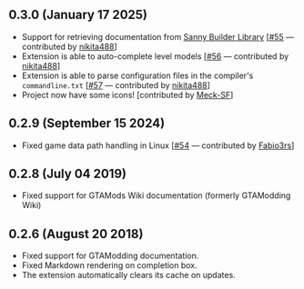  ## 0.3.0 (January 17 2025)

  + Support for retrieving documentation from [Sanny Builder Library](https://library.sannybuilder.com) \[[#55](https://github.com/thelink2012/vscode-gta3script/pull/55) — contributed by [nikita488](https://github.com/nikita488)\]
  + Extension is able to auto-complete level models \[[#56](https://github.com/thelink2012/vscode-gta3script/pull/56) — contributed by [nikita488](https://github.com/nikita488)\]
  + Extension is able to parse configuration files in the compiler's `commandline.txt` \[[#57](https://github.com/thelink2012/vscode-gta3script/pull/57) — contributed by [nikita488](https://github.com/nikita488)\]
  + Project now have some icons! \[contributed by [Meck-SF](https://www.deviantart.com/meck-sf)\]
 
 ## 0.2.9 (September 15 2024)

  + Fixed game data path handling in Linux \[[#54](https://github.com/thelink2012/vscode-gta3script/pull/54) — contributed by [Fabio3rs](https://github.com/Fabio3rs)\]

 ## 0.2.8 (July 04 2019)

  + Fixed support for GTAMods Wiki documentation (formerly GTAModding Wiki)

 ## 0.2.6 (August 20 2018)

  + Fixed support for GTAModding documentation.
  + Fixed Markdown rendering on completion box.
  + The extension automatically clears its cache on updates.
